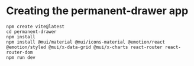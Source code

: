 # Creating the permanent-drawer app

    npm create vite@latest
    cd permanent-drawer
    npm install
    npm install @mui/material @mui/icons-material @emotion/react @emotion/styled @mui/x-data-grid @mui/x-charts react-router react-router-dom
    npm run dev
